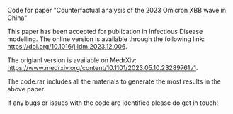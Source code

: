 Code for paper "Counterfactual analysis of the 2023 Omicron XBB wave in China"

This paper has been accepted for publication in Infectious Disease modelling. The online version is available through the following link: https://doi.org/10.1016/j.idm.2023.12.006.

The origianl version is available on MedrXiv: https://www.medrxiv.org/content/10.1101/2023.05.10.23289761v1.

The code.rar includes all the materials to generate the most results in the above paper.

If any bugs or issues with the code are identified please do get in touch!


